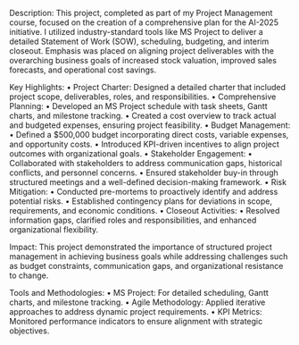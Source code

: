 Description:
This project, completed as part of my Project Management course, focused on the creation of a comprehensive plan for the AI-2025 initiative. I utilized industry-standard tools like MS Project to deliver a detailed Statement of Work (SOW), scheduling, budgeting, and interim closeout. Emphasis was placed on aligning project deliverables with the overarching business goals of increased stock valuation, improved sales forecasts, and operational cost savings.

Key Highlights:
 • Project Charter: Designed a detailed charter that included project scope, deliverables, roles, and responsibilities.
 • Comprehensive Planning:
 • Developed an MS Project schedule with task sheets, Gantt charts, and milestone tracking.
 • Created a cost overview to track actual and budgeted expenses, ensuring project feasibility.
 • Budget Management:
 • Defined a $500,000 budget incorporating direct costs, variable expenses, and opportunity costs.
 • Introduced KPI-driven incentives to align project outcomes with organizational goals.
 • Stakeholder Engagement:
 • Collaborated with stakeholders to address communication gaps, historical conflicts, and personnel concerns.
 • Ensured stakeholder buy-in through structured meetings and a well-defined decision-making framework.
 • Risk Mitigation:
 • Conducted pre-mortems to proactively identify and address potential risks.
 • Established contingency plans for deviations in scope, requirements, and economic conditions.
 • Closeout Activities:
 • Resolved information gaps, clarified roles and responsibilities, and enhanced organizational flexibility.


Impact:
This project demonstrated the importance of structured project management in achieving business goals while addressing challenges such as budget constraints, communication gaps, and organizational resistance to change.


Tools and Methodologies:
	•	MS Project: For detailed scheduling, Gantt charts, and milestone tracking.
	•	Agile Methodology: Applied iterative approaches to address dynamic project requirements.
	•	KPI Metrics: Monitored performance indicators to ensure alignment with strategic objectives.
